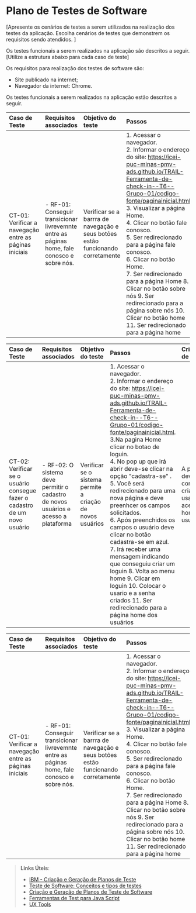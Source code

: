 # Plano de Testes de Software

[Apresente os cenários de testes a serem utilizados na realização dos testes da aplicação. Escolha cenários de testes que demonstrem os requisitos sendo atendidos. ]

Os testes funcionais a serem realizados na aplicação são descritos a seguir. [Utilize a estrutura abaixo para cada caso de teste]

Os requisitos para realização dos testes de software são:

- Site publicado na internet;
- Navegador da internet: Chrome.<br/>

Os testes funcionais a serem realizados na aplicação estão descritos a seguir.

|Caso de Teste    | Requisitos associados | Objetivo do teste | Passos | Critérios de êxito | Responsável|
|:---|:---|:---|:---|:---|:---|
| CT-01: Verificar a navegação entre as páginas iniciais | - RF-01: Conseguir transicionar livrevemnte entre as páginas home, fale conosco e sobre nós.| Verificar se a barrra de navegação e seus botôes estão funcionando corretamente | 1. Acessar o navegador.<br/> 2. Informar o endereço do site: https://icei-puc-minas-pmv-ads.github.io/TRAIL-Ferramenta-de-check-in--T6--Grupo-01/codigo-fonte/paginainicial.html. <br/> 3. Visualizar a página Home.<br/> 4. Clicar no botão fale conosco.<br/> 5. Ser redirecionado para a página fale conosco.<br/> 6. Clicar no botão Home.<br/> 7. Ser redirecionado para a página Home  8. Clicar no botão sobre nós 9. Ser redirecionado para a página sobre nós 10. Clicar no botão home 11. Ser redirecionado para a página home | Os  botões devem encaminhar os usuários para as páginas descritas | 

|Caso de Teste    | Requisitos associados | Objetivo do teste | Passos | Critérios de êxito | Responsável|
|:---|:---|:---|:---|:---|:---|
| CT-02: Verificar se o usuário consegue fazer o cadastro de um novo usuário | - RF-02: O sistema deve permitir o cadastro de novos usuários e acesso a plataforma| Verificar se o sistema permite a criação de novos usuários  | 1. Acessar o navegador.<br/> 2. Informar o endereço do site: https://icei-puc-minas-pmv-ads.github.io/TRAIL-Ferramenta-de-check-in--T6--Grupo-01/codigo-fonte/paginainicial.html. <br/> 3.Na pagina Home clicar no botao de loguin.<br/> 4. No pop up que irá abrir deve-se clicar na opção "cadastra-se" .<br/> 5. Você será redirecionado para uma nova página e deve preenhcer os campos solicitados.<br/> 6. Após preenchidos os campos o usuário deve clicar no botão cadastra-se em azul.<br/> 7. Irá receber uma mensagem indicando que conseguiu criar um loguin  8. Volta ao menu home 9. Clicar em loguin 10. Colocar o usario e a senha criados 11. Ser redirecionado para a página home dos usuários  | A pessoa deve conseguir criar um usario e acessar a home de usuários|

|Caso de Teste    | Requisitos associados | Objetivo do teste | Passos | Critérios de êxito | Responsável|
|:---|:---|:---|:---|:---|:---|
| CT-01: Verificar a navegação entre as páginas iniciais | - RF-01: Conseguir transicionar livrevemnte entre as páginas home, fale conosco e sobre nós.| Verificar se a barrra de navegação e seus botôes estão funcionando corretamente | 1. Acessar o navegador.<br/> 2. Informar o endereço do site: https://icei-puc-minas-pmv-ads.github.io/TRAIL-Ferramenta-de-check-in--T6--Grupo-01/codigo-fonte/paginainicial.html. <br/> 3. Visualizar a página Home.<br/> 4. Clicar no botão fale conosco.<br/> 5. Ser redirecionado para a página fale conosco.<br/> 6. Clicar no botão Home.<br/> 7. Ser redirecionado para a página Home  8. Clicar no botão sobre nós 9. Ser redirecionado para a página sobre nós 10. Clicar no botão home 11. Ser redirecionado para a página home | Os  botões devem encaminhar os usuários para as páginas descritas | 



 
> **Links Úteis**:
> - [IBM - Criação e Geração de Planos de Teste](https://www.ibm.com/developerworks/br/local/rational/criacao_geracao_planos_testes_software/index.html)
> -  [Teste de Software: Conceitos e tipos de testes](https://blog.onedaytesting.com.br/teste-de-software/)
> - [Criação e Geração de Planos de Teste de Software](https://www.ibm.com/developerworks/br/local/rational/criacao_geracao_planos_testes_software/index.html)
> - [Ferramentas de Test para Java Script](https://geekflare.com/javascript-unit-testing/)
> - [UX Tools](https://uxdesign.cc/ux-user-research-and-user-testing-tools-2d339d379dc7)
